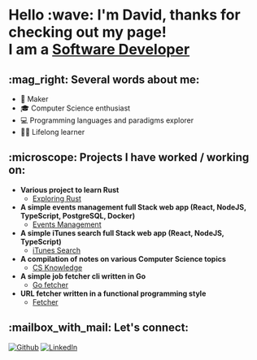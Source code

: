 <h1>Hello :wave: I'm David, thanks for checking out my page! <br/>I am a <a href="https://github.com/davidc6">Software Developer</a>

<h2>:mag_right: Several words about me:</h2>

- :hammer: Maker
- :mortar_board: Computer Science enthusiast
- :computer: Programming languages and paradigms explorer
- :student: Lifelong learner

<h2>:microscope: Projects I have worked / working on:</h2>

- <b>Various project to learn Rust</b>
  - [Exploring Rust](https://github.com/davidc6/exploring_rust)
- <b>A simple events management full Stack web app (React, NodeJS, TypeScript, PostgreSQL, Docker)</b>
  - [Events Management](https://github.com/davidc6/events-management)
- <b>A simple iTunes search full Stack web app (React, NodeJS, TypeScript)</b>
  - [iTunes Search](https://github.com/davidc6/itunes-search)
- <b>A compilation of notes on various Computer Science topics</b>
  - [CS Knowledge](https://github.com/davidc6/cs-knowledge)
- <b>A simple job fetcher cli written in Go</b>
  - [Go fetcher](https://github.com/davidc6/go-fetcher)
- <b>URL fetcher written in a functional programming style</b>
  - [Fetcher](https://github.com/davidc6/fetcher)

<h2>:mailbox_with_mail: Let's connect:</h2>

<a href="https://github.com/davidc6" target="_blank"><img alt="Github" src="https://img.shields.io/badge/GitHub-%2312100E.svg?&style=for-the-badge&logo=Github&logoColor=white" /></a> <a href="https://www.linkedin.com/in/david-chubabriya" target="_blank"><img alt="LinkedIn" src="https://img.shields.io/badge/linkedin-%230077B5.svg?&style=for-the-badge&logo=linkedin&logoColor=white" /></a>
